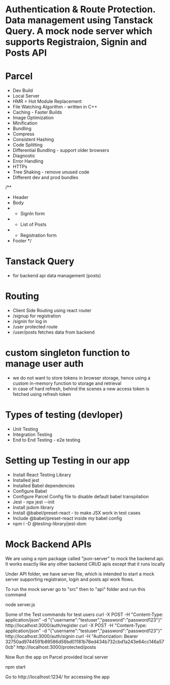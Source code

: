 # Authentication & Route Protection. Data management using Tanstack Query. A mock node server which supports Registraion, Signin and Posts API


# Parcel
- Dev Build
- Local Server
- HMR = Hot Module Replacement
- File Watching Algorithm - written in C++
- Caching - Faster Builds
- Image Optimization
- Minification
- Bundling
- Compress
- Consistent Hashing
- Code Splitting
- Differential Bundling - support older browsers
- Diagnostic
- Error Handling
- HTTPs
- Tree Shaking - remove unused code
- Different dev and prod bundles






/**
 * Header
 * Body
 *  - SignIn form
 *    - List of Posts
 *  - Registration form
 * Footer
 */





# Tanstack Query
- for backend api data management (posts)


#  Routing 
 - Client Side Routing using react router
 - /signup for registration
 - /signin for log in
 - /user protected route
 - /user/posts fetches data from backend


 # custom singleton function to manage user auth
  - we do not want to store tokens in browser storage, hence using a custom in-memory function to storage and retrieval
  - in case of hard refresh, behind the scenes a new access token is fetched using refresh token


# Types of testing (devloper)
 - Unit Testing
 - Integration Testing
 - End to End Testing - e2e testing

# Setting up Testing in our app
 - Install React Testing Library
 - Installed jest
 - Installed Babel dependencies
 - Configure Babel 
 - Configure Parcel Config file to disable default babel transpilation 
 - Jest  - npx jest --init
 - Install jsdom library
 - Install @babel/preset-react - to make JSX work in test cases
 - Include @babel/preset-react inside my babel config
 - npm i -D @testing-library/jest-dom

# Mock Backend APIs
We are using a npm package called "json-server" to mock the backend api. It works exactly like any other backend CRUD apis except that it runs locally

Under API folder, we have server file, which is intended to start a mock server supporting registraion, login and posts api work flows.

To run the mock server go to "src" then to "api" folder and run this command

node server.js

Some of the Test commands for test users
curl -X POST -H "Content-Type: application/json" -d "{\"username\":\"testuser\",\"password\":\"password123\"}" http://localhost:3000/auth/register
curl -X POST -H "Content-Type: application/json" -d "{\"username\":\"testuser\",\"password\":\"password123\"}" http://localhost:3000/auth/signin
curl -H "Authorization: Bearer 32750ad9744591b89586d56bd01181b78ed434b732cbd1a243e64cc146a570cb" http://localhost:3000/protected/posts

 Now Run the app on Parcel provided local server

 npm start

 Go to http://localhost:1234/ for accessing the app


